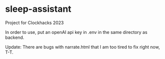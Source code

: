 # sleep-assistant
Project for Clockhacks 2023

In order to use, put an openAI api key in .env in the same directory as backend.

Update: There are bugs with narrate.html that I am too tired to fix right now, T-T.
